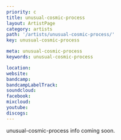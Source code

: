 ```yaml
---
priority: c
title: unusual-cosmic-process
layout: ArtistPage
category: artists
path: '/artists/unusual-cosmic-process/'
key: unusual-cosmic-process

meta: unusual-cosmic-process
keywords: unusual-cosmic-process

location: 
website: 
bandcamp: 
bandcampLabelTrack: 
soundcloud: 
facebook: 
mixcloud: 
youtube: 
discogs: 
---
```


unusual-cosmic-process info coming soon.

